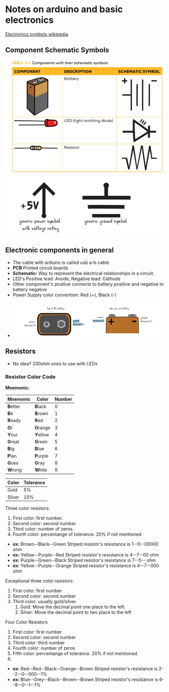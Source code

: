 # Notes on arduino and basic electronics

[Electronics symbols wikipedia](https://en.wikipedia.org/?title=Electronic_symbol)

## Component Schematic Symbols

![_1](resources/symbol1.PNG)
![_2](resources/symbol2.PNG)

## Electronic components in general

- The cable with arduino is called usb a-b cable
- **PCB** Printed circuit boards
- **Schematic:** Way to represent the electrical relationships in a circuit.
- LED's Positive lead: Anode, Negative lead: Cathode
- Other component's positive connects to battery positive and negative to battery negative
- Power Supply color convention: Red (+), Black (-)
- ![_battery](resources/battery1.PNG)

## Resistors

- No idea? 330ohm ones to use with LEDs

### **Resistor Color Code**

**Mnemonic:**

| Mnemonic   | Color      | Number |
| ---------- | ---------- | ------ |
| **B**etter | **B**lack  | 0      |
| **B**e     | **B**rown  | 1      |
| **R**eady  | **R**ed    | 2      |
| **O**r     | **O**range | 3      |
| **Y**our   | **Y**ellow | 4      |
| **G**reat  | **G**reen  | 5      |
| **B**ig    | **B**lue   | 6      |
| **P**lan   | **P**urple | 7      |
| **G**oes   | **G**ray   | 8      |
| **W**rong  | **W**hite  | 9      |

| Color  | Tolerance |
| ------ | --------- |
| Gold   | 5%        |
| Silver | 10%       |

Three color resistors:

1. First color: first number.
2. Second color: second number.
3. Third color: number of zeros.
4. Fourth color: percentange of tolerance. 20% if not mentioned

- **ex:** Brown--Black--Green Striped resistor's resistance is 1--0--00000 ohm
- **ex:** Yellow--Purple--Red Striped resistor's resistance is 4--7--00 ohm
- **ex:** Purple--Green--Black Striped resistor's resistance is 7--5-- ohm
- **ex:** Yellow--Purple--Orange Striped resistor's resistance is 4--7--000 ohm

Exceptional three color resistors:

1. First color: first number
2. Second color: second number
3. Third color: usually gold/silver.
   1. Gold: Move the decimal point one place to the left.
   2. Silver: Move the decimal point to two place to the left

Four Color Resistors

1. First color: first number
2. Second color: second number
3. Third color: third number
4. Fourth color: number of zeros
5. Fifth color: percentange of tolerance. 20% if not mentioned.
6.

- **ex:** Red--Red--Black--Orange--Brown Striped resistor's resistance is 2--2--0--000--1%
- **ex:** Blue--Grey--Black--Brown--Brown Striped resistor's resistance is 6--8--0--1--1%
